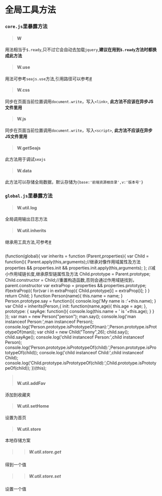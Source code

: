 # 全局工具方法

### `core.js`里暴露方法

> #### W
用法相当于`$.ready`,只不过它会自动去加载`jquery`,**建议在用到`$.ready`方法时都换成此方法**

> #### W.use
用法可参考`seajs.use`方法,引用路径可以参考[#](/docs/seajs.md)

> #### W.css
同步在页面当前位置调用`document.write`，写入`<link>`, **此方法不应该在异步JS文件里用**

> #### W.js
同步在页面当前位置调用`document.write`，写入`<script>`, **此方法不应该在异步JS文件里用**

> #### W.getSeajs
此方法用于调试`seajs`

> #### W.data
此方法可以存储全局数据，默认存储为`{base:'前端资源根目录',v:'版本号'}`

### `global.js`里暴露方法

> #### W.util.log
全局调用输出日志方法

> #### W.util.inherits
继承用工具方法,可参考[#](https://github.com/tonny-zhang/tonny-zhang.github.com/blob/master/js-ppt/docs/extend.md)
> > ```
(function(global){
	var inherits = function (Parent,properties){
		var Child = function(){
			Parent.apply(this,arguments);//继承对像作用域属性及方法
			properties && properties.init && properties.init.apply(this,arguments);
		};
		//减小作用域链长度,继承原型链属性及方法
        Child.prototype = Parent.prototype;
        Child.constructor = Child;//重置构造函数,否则会通过作用域链找到，parent.constructor
        var extraProp = properties && properties.prototype;
        if(extraProp){
                for(var i in extraProp){
                        Child.prototype[i] = extraProp[i];
                }
        }
        return Child;
	}
	function Person(name){
    	this.name = name;
    }
    Person.prototype.say = function(){
    	console.log('My name is :'+this.name);
    }
    var Child = inherits(Person,{
    	init: function(name,age){
    		this.age = age;
    	},
    	prototype: {
    		sayAge: function(){
    			console.log(this.name + ' is '+this.age);
    		}
    	}
    });
    var man = new Person("person");
    man.say();
    console.log('man instanceof Person:',man instanceof Person);
    console.log('Person.prototype.isPrototypeOf(man):',Person.prototype.isPrototypeOf(man));
    var child = new Child("Tonny",26);
    child.say();
    child.sayAge();
    console.log('child instanceof Person:',child instanceof Person);
    console.log('Person.prototype.isPrototypeOf(child):',Person.prototype.isPrototypeOf(child));
    console.log('child instanceof Child:',child instanceof Child);
    console.log('Child.prototype.isPrototypeOf(child):',Child.prototype.isPrototypeOf(child));
})(this);
> > ```
> #### W.util.addFav
添加到收藏夹

> #### W.util.setHome
设置为首页

> #### W.util.store
本地存储方案
> > ##### W.util.store.get
得到一个值
> > ##### W.util.store.set
设置一个值
